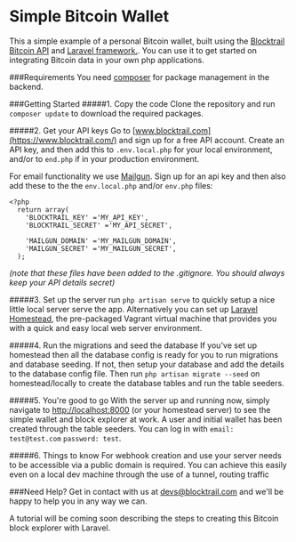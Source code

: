 Simple Bitcoin Wallet
=====================

This a simple example of a personal Bitcoin wallet, built using the [Blocktrail Bitcoin API](https://www.blocktrail.com/) and [Laravel framework.](http://laravel.com/).
You can use it to get started on integrating Bitcoin data in your own php applications.

###Requirements
You need [composer](https://getcomposer.org/) for package management in the backend.


###Getting Started
#####1. Copy the code
Clone the repository and run `composer update` to download the required packages.

#####2. Get your API keys
Go to [www.blocktrail.com](https://www.blocktrail.com/) and sign up for a free API account.
Create an API key, and then add this to `.env.local.php` for your local environment, and/or to `end.php` if in your production environment.

For email functionality we use [Mailgun](https://mailgun.com). Sign up for an api key and then also add these to the the `env.local.php` and/or `env.php` files:

    <?php     
      return array(
        'BLOCKTRAIL_KEY' ='MY_API_KEY',
        'BLOCKTRAIL_SECRET' ='MY_API_SECRET',

        'MAILGUN_DOMAIN' ='MY_MAILGUN_DOMAIN',
        'MAILGUN_SECRET' ='MY_MAILGUN_SECRET',
      );
*(note that these files have been added to the .gitignore. You should always keep your API details secret)*

#####3. Set up the server
run `php artisan serve` to quickly setup a nice little local server serve the app. Alternatively you can set up [Laravel Homestead](http://laravel.com/docs/4.2/homestead), the pre-packaged Vagrant virtual machine that provides you with a quick and easy local web server environment.

#####4. Run the migrations and seed the database
If you've set up homestead then all the database config is ready for you to run migrations and database seeding. If not, then setup your database and add the details to the database config file.
Then run `php artisan migrate --seed` on homestead/locally to create the database tables and run the table seeders.


#####5. You're good to go
With the server up and running now, simply navigate to [http://localhost:8000](http://localhost:8000) (or your homestead server) to see the simple wallet and block explorer at work.
A user and initial wallet has been created through the table seeders. You can log in with `email: test@test.com` `password: test`.

#####6. Things to know
For webhook creation and use your server needs to be accessible via a public domain is required. You can achieve this easily even on a local dev machine through the use of a tunnel, routing traffic




###Need Help?
Get in contact with us at [devs@blocktrail.com](mailto://devs@blocktrail.com) and we'll be happy to help you in any way we can.

A tutorial will be coming soon describing the steps to creating this Bitcoin block explorer with Laravel.